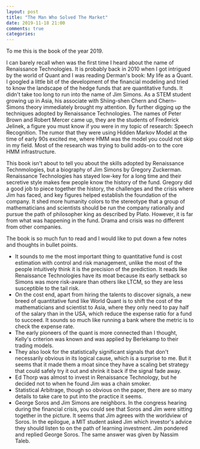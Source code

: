 ```yaml
---
layout: post
title: "The Man Who Solved The Market"
date: 2019-11-18 21:00 
comments: true
categories: 
---
```


To me this is the book of the year 2019. 

I can barely recall when was the first time I heard about the name of Renaissance Technologies. It is probably back in 2010 when I got intrigued by the world of Quant and I was reading Derman's book: My life as a Quant. I googled a little bit of the development of the financial modeling and tried to know the landscape of the hedge funds that are quantitative funds. It didn't take too long to run into the name of Jim Simons. As a STEM student growing up in Asia, his associate with Shiing-shen Chern and Chern–Simons theory immediately brought my attention. By further digging up the techniques adopted by Renaissance Technologies. The names of Peter Brown and Robert Mercer came up, they are the students of Frederick Jelinek, a figure you must know if you were in my topic of research: Speech Recognition. The rumor that they were using Hidden Markov Model at the time of early 90s excited me, where HMM was the model you could not skip in my field. Most of the research was trying to build adds-on to the core HMM infrastructure.

This book isn't about to tell you about the skills adopted by Renaissance Technmologies, but a biography of Jim Simons by Gregory Zuckerman. Renaissance Technologies has stayed low-key for a long time and their secretive style makes few people know the history of the fund. Gregory did a good job to piece together the history, the challenges and the crisis where Jim has faced, and key figures helped establish the foundation of the company. It shed more humanity colors to the stereotype that a group of mathematicians and scientists should be run the company rationally and pursue the path of philosopher king as described by Plato. However, it is far from what was happening in the fund. Drama and crisis was no different from other companies.

The book is so much fun to read and I would like to put down a few notes and thoughts in bullet points.

* It sounds to me the most important thing to quantitative fund is cost estimation with control and risk management, unlike the most of the people intuitively think it is the precision of the prediction. It reads like Renaissance Technologies have its moat because its early setback so Simons was more risk-aware than others like LTCM, so they are less susceptible to the tail risk.
* On the cost end, apart from hiring the talents to discover signals, a new breed of quantitative fund like World Quant is to shift the cost of the mathematicians and scientist to Asia, where they only need to pay half of the salary than in the USA, which reduce the expense ratio for a fund to succeed. It sounds so much like running a bank where the metric is to check the expense rate.
* The early pioneers of the quant is more connected than I thought, Kelly's criterion was known and was applied by Berlekamp to their trading models.
* They also look for the statistically significant signals that don't necessarily obvious in its logical cause, which is a surprise to me. But it seems that it made them a moat since they have a scaling bet strategy that could safely try it out and shrink it back if the signal fade away.
* Ed Thorp was almost to invest in Renaissance Technology, but he decided not to when he found Jim was a chain smoker.
* Statistical Arbitrage, though so obvious on the paper, there are so many details to take care to put into the practice it seems.
* George Soros and Jim Simons are neighbors. In the congress hearing during the financial crisis, you could see that Soros and Jim were sitting together in the picture. It seems that Jim agrees with the worldview of Soros. In the epilogue, a MIT student asked Jim which investor's advice they should listen to on the path of learning investment. Jim pondered and replied George Soros. The same answer was given by Nassim Taleb.

